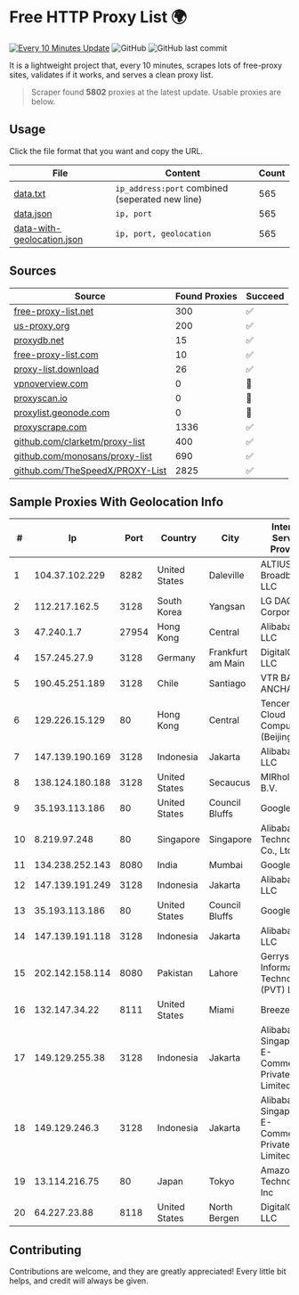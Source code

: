 
# Free HTTP Proxy List 🌍

[![Every 10 Minutes Update](https://github.com/mertguvencli/http-proxy-list/actions/workflows/main.yml/badge.svg?branch=main)](https://github.com/mertguvencli/http-proxy-list/actions/workflows/main.yml)
![GitHub](https://img.shields.io/github/license/mertguvencli/http-proxy-list)
![GitHub last commit](https://img.shields.io/github/last-commit/mertguvencli/http-proxy-list)

It is a lightweight project that, every 10 minutes, scrapes lots of free-proxy sites, validates if it works, and serves a clean proxy list.


> Scraper found **5802** proxies at the latest update. Usable proxies are below.

## Usage

Click the file format that you want and copy the URL.


|File|Content|Count|
|----|-------|-----|
|[data.txt](https://raw.githubusercontent.com/mertguvencli/http-proxy-list/main/proxy-list/data.txt)|`ip_address:port` combined (seperated new line)|565|
|[data.json](https://raw.githubusercontent.com/mertguvencli/http-proxy-list/main/proxy-list/data.json)|`ip, port`|565|
|[data-with-geolocation.json](https://raw.githubusercontent.com/mertguvencli/http-proxy-list/main/proxy-list/data-with-geolocation.json)|`ip, port, geolocation`|565|

## Sources

|Source|Found Proxies|Succeed|
|------|-------------|-------|
|[free-proxy-list.net](https://free-proxy-list.net)|300|✅|
|[us-proxy.org](https://www.us-proxy.org)|200|✅|
|[proxydb.net](http://proxydb.net)|15|✅|
|[free-proxy-list.com](https://free-proxy-list.com/?page=&port=&type%5B%5D=http&type%5B%5D=https&up_time=0&search=Search)|10|✅|
|[proxy-list.download](https://www.proxy-list.download/HTTP)|26|✅|
|[vpnoverview.com](https://vpnoverview.com/privacy/anonymous-browsing/free-proxy-servers)|0|🚫|
|[proxyscan.io](https://www.proxyscan.io)|0|🚫|
|[proxylist.geonode.com](https://proxylist.geonode.com/api/proxy-list?limit=300&page=1&sort_by=lastChecked&sort_type=desc&protocols=http,https)|0|🚫|
|[proxyscrape.com](https://api.proxyscrape.com/v2/?request=displayproxies&protocol=http&timeout=10000&country=all&ssl=all&anonymity=all)|1336|✅|
|[github.com/clarketm/proxy-list](https://raw.githubusercontent.com/clarketm/proxy-list/master/proxy-list-raw.txt)|400|✅|
|[github.com/monosans/proxy-list](https://raw.githubusercontent.com/monosans/proxy-list/main/proxies/http.txt)|690|✅|
|[github.com/TheSpeedX/PROXY-List](https://raw.githubusercontent.com/TheSpeedX/PROXY-List/master/http.txt)|2825|✅|


## Sample Proxies With Geolocation Info

|#|Ip|Port|Country|City|Internet Service Provider|
|-|--|----|-------|----|-------------------------|
|1|104.37.102.229|8282|United States|Daleville|ALTIUS Broadband, LLC|
|2|112.217.162.5|3128|South Korea|Yangsan|LG DACOM Corporation|
|3|47.240.1.7|27954|Hong Kong|Central|Alibaba.com LLC|
|4|157.245.27.9|3128|Germany|Frankfurt am Main|DigitalOcean, LLC|
|5|190.45.251.189|3128|Chile|Santiago|VTR BANDA ANCHA S.A.|
|6|129.226.15.129|80|Hong Kong|Central|Tencent Cloud Computing (Beijing) Co|
|7|147.139.190.169|3128|Indonesia|Jakarta|Alibaba.com LLC|
|8|138.124.180.188|3128|United States|Secaucus|MIRholding B.V.|
|9|35.193.113.186|80|United States|Council Bluffs|Google LLC|
|10|8.219.97.248|80|Singapore|Singapore|Alibaba (US) Technology Co., Ltd.|
|11|134.238.252.143|8080|India|Mumbai|Google LLC|
|12|147.139.191.249|3128|Indonesia|Jakarta|Alibaba.com LLC|
|13|35.193.113.186|80|United States|Council Bluffs|Google LLC|
|14|147.139.191.118|3128|Indonesia|Jakarta|Alibaba.com LLC|
|15|202.142.158.114|8080|Pakistan|Lahore|Gerrys Information Technology (PVT) Ltd|
|16|132.147.34.22|8111|United States|Miami|Breezeline|
|17|149.129.255.38|3128|Indonesia|Jakarta|Alibaba.com Singapore E-Commerce Private Limited|
|18|149.129.246.3|3128|Indonesia|Jakarta|Alibaba.com Singapore E-Commerce Private Limited|
|19|13.114.216.75|80|Japan|Tokyo|Amazon Technologies Inc|
|20|64.227.23.88|8118|United States|North Bergen|DigitalOcean, LLC|



## Contributing

Contributions are welcome, and they are greatly appreciated! Every
little bit helps, and credit will always be given.

